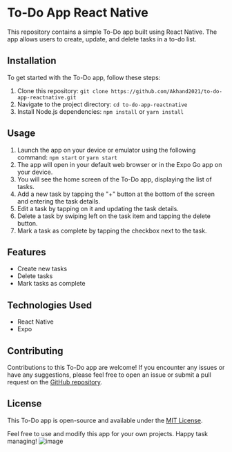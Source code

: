 # To-Do App React Native

This repository contains a simple To-Do app built using React Native. The app allows users to create, update, and delete tasks in a to-do list.

## Installation

To get started with the To-Do app, follow these steps:

1. Clone this repository: `git clone https://github.com/Akhand2021/to-do-app-reactnative.git`
2. Navigate to the project directory: `cd to-do-app-reactnative`
3. Install Node.js dependencies: `npm install` or `yarn install`

## Usage

1. Launch the app on your device or emulator using the following command: `npm start` or `yarn start`
2. The app will open in your default web browser or in the Expo Go app on your device.
3. You will see the home screen of the To-Do app, displaying the list of tasks.
4. Add a new task by tapping the "+" button at the bottom of the screen and entering the task details.
5. Edit a task by tapping on it and updating the task details.
6. Delete a task by swiping left on the task item and tapping the delete button.
7. Mark a task as complete by tapping the checkbox next to the task.

## Features

- Create new tasks
- Delete tasks
- Mark tasks as complete

## Technologies Used

- React Native
- Expo

## Contributing

Contributions to this To-Do app are welcome! If you encounter any issues or have any suggestions, please feel free to open an issue or submit a pull request on the [GitHub repository](https://github.com/Akhand2021/to-do-app-reactnative.git).

## License

This To-Do app is open-source and available under the [MIT License](https://opensource.org/licenses/MIT).

Feel free to use and modify this app for your own projects. Happy task managing!
![image](https://github.com/Akhand2021/to-do-app-reactnative/assets/104663417/d4a1e251-2ce7-420c-93b1-7fd862458dc8)
